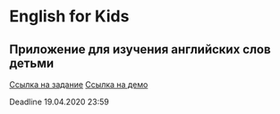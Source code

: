 # English for Kids
## Приложение для изучения английских слов детьми

[Ссылка на задание](https://github.com/rolling-scopes-school/tasks/blob/master/tasks/rslang/english-for-kids.md)
[Ссылка на демо](https://rocket-english.netlify.com/)

Deadline  19.04.2020 23:59
